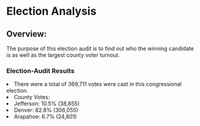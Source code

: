 # Election Analysis

## Overview:

The purpose of this election audit is to find out who the winning candidate is as well as the largest county voter turnout.

### Election-Audit Results
<li>There were a total of 369,711 votes were cast in this congressional election.</li>
<li> County Votes: </li>
<li> Jefferson: 10.5% (38,855) </li>
<li> Denver: 82.8% (306,055) </li>
<li> Arapahoe: 6.7% (24,801) </li>
